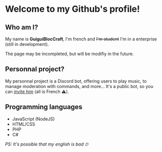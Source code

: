 # Welcome to my Github's profile!

##  Who am I?

My name is **GuiguiBlocCraft**, I'm french and ~~I'm student~~ I'm in a enterprise (still in development).

The page may be incompleted, but will be modifiy in the future.


## Personnal project?

My personnal project is a Discord bot, offering users to play music, to manage moderation with commands, and more... It's a public bot, so you can <a href="https://www.servgbc.fr/discord">invite him</a> (all is French ⚠️).


## Programming languages

- JavaScript (NodeJS)
- HTML/CSS
- PHP
- C#

*PS: It's possible that my english is bad 🙄*
